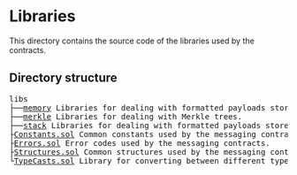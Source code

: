# Libraries

This directory contains the source code of the libraries used by the contracts.

## Directory structure

<pre>
libs
├──<a href="./memory">memory</a> Libraries for dealing with formatted payloads stored in memory.
├──<a href="./merkle">merkle</a> Libraries for dealing with Merkle trees.
├──<a href="./stack">stack</a> Libraries for dealing with formatted payloads stored on stack.
├<a href="./Constants.sol">Constants.sol</a> Common constants used by the messaging contracts.
├<a href="./Errors.sol">Errors.sol</a> Error codes used by the messaging contracts.
├<a href="./Structures.sol">Structures.sol</a> Common structures used by the messaging contracts.
└<a href="./TypeCasts.sol">TypeCasts.sol</a> Library for converting between different types.
</pre>
